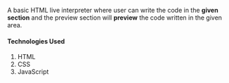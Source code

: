 A basic HTML live interpreter where user can write the code in the **given section** and the preview section will **preview** the code written in the given area.

#### Technologies Used
1. HTML
2. CSS
3. JavaScript
